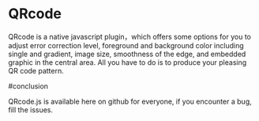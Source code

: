 # QRcode

QRcode is a native javascript plugin，which offers some options for you to adjust error correction level, foreground and background color including single and gradient, image size, smoothness of the edge, and embedded graphic in the central area. All you have to do is to produce your pleasing QR code pattern.

#conclusion 
 
QRcode.js is available here on github for everyone, if you encounter a bug, fill the issues.
